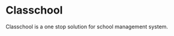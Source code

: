 # Classchool

Classchool is a one stop solution for school management system.

<!-- ## Getting Started

This project is a starting point for a Flutter application. -->
